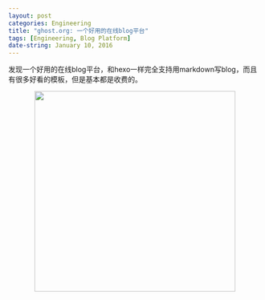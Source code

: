 ```yaml
---
layout: post
categories: Engineering
title: "ghost.org: 一个好用的在线blog平台"
tags: [Engineering, Blog Platform]
date-string: January 10, 2016
---
```


发现一个好用的在线blog平台，和hexo一样完全支持用markdown写blog，而且有很多好看的模板，但是基本都是收费的。

<center>
    <img src="http://7xkiab.com1.z0.glb.clouddn.com/blog%2Ftools%2Fghost-sign-up.jpg" width="400">
</center>